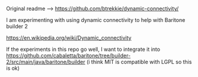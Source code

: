 Original readme --> https://github.com/btrekkie/dynamic-connectivity/

I am experimenting with using dynamic connectivity to help with Baritone builder 2

https://en.wikipedia.org/wiki/Dynamic_connectivity

If the experiments in this repo go well, I want to integrate it
into https://github.com/cabaletta/baritone/tree/builder-2/src/main/java/baritone/builder (i think MIT is
compatible with LGPL so this is ok)